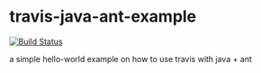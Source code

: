 travis-java-ant-example
=======================
[![Build Status](https://app.travis-ci.com/slack-integrations/travis-java-ant-example.svg?branch=master)](https://github.com/slack-integrations/travis-java-ant-example)

a simple hello-world example on how to use travis with java + ant
